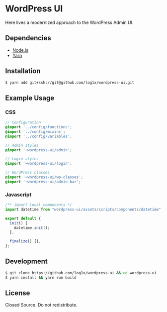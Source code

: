 # WordPress UI

Here lives a modernized approach to the WordPress Admin UI.

## Dependencies

* [Node.js]
* [Yarn]

## Installation 

```sh
$ yarn add git+ssh://git@github.com/log1x/wordpress-ui.git
```

## Example Usage 

### CSS

```scss
// Configuration
@import '../config/functions';
@import '../config/mixins';
@import '../config/variables';

// Admin styles
@import '~wordpress-ui/admin';

// Login styles
@import '~wordpress-ui/login';

// WordPress classes
@import '~wordpress-ui/wp-classes';
@import '~wordpress-ui/admin-bar';
```

### Javascript

```js
/** import local components */
import datetime from "wordpress-ui/assets/scripts/components/datetime";

export default {
  init() {
    datetime.init();
  },

  finalize() {},
};
```

## Development 

```sh
$ git clone https://github.com/log1x/wordpress-ui && cd wordpress-ui 
$ yarn install && yarn run build
```

## License

Closed Source. Do not redistribute.


[Yarn]: <https://yarnpkg.com/>
[Node.js]: <https://nodejs.org/>
